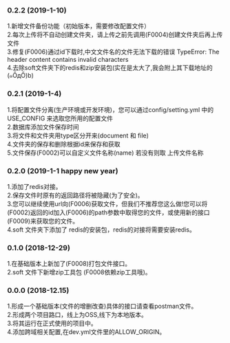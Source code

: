 ### 0.2.2 (2019-1-10)
1.新增文件备份功能（初始版本，需要修改配置文件）<br/>
2.每次上传将不自动创建文件夹，请上传之前先调用(F0004)创建文件夹后再上传文件<br/>
3.修复(F0006)通过id下载时,中文文件名的文件无法下载的错误 TypeError: The header content contains invalid characters<br/>
4.去除soft文件夹下的redis和zip安装包(实在是太大了,我会附上其下载地址的(๑ŐдŐ)b)<br/>
### 0.2.1 (2019-1-4)
1.将配置文件分离(生产环境或开发环境)，您可以通过config/setting.yml 中的USE_CONFIG 来选取您所用的配置文件<br/>
2.数据库添加文件保存时间 <br/>
3.将文件和文件夹用type区分开来(document 和 file) <br/>
4.文件夹的保存和删除根据id来保存和获取<br/>
5.文件保存(F0002)可以自定义文件名称(name) 若没有则取 上传文件名称<br/>
### 0.2.0 (2019-1-1 happy new year)
1.添加了redis对接。<br/>
2.保存文件时原有的返回路径将被隐藏(为了安全)。<br/>
3.您可以继续使用url向(F0006)获取文件，但我们不推荐您这么做!您可以将(F0002)返回的id加入(F0006)的path参数中取得您的文件，或使用新的接口(F0009)来获取您的文件。<br/>
4.soft 文件夹下添加了 redis的安装包，redis的对接将需要安装redis。<br/>
### 0.1.0 (2018-12-29)
1.在基础版本上新加了(F0008)打包文件接口。<br/>
2.soft 文件下新增zip工具包 (F0008依赖zip工具哦)。<br/>
### 0.0.0 (2018-12.15)
1.形成一个基础版本(文件的增删改查)具体的接口请查看postman文件。<br/>
2.形成两个项目路口，线上为OSS,线下为本地版本。<br/>
3.将其运行在正式使用的项目中。<br/>
4.添加跨域相关配置,在dev.yml文件里的ALLOW_ORIGIN。<br/>
